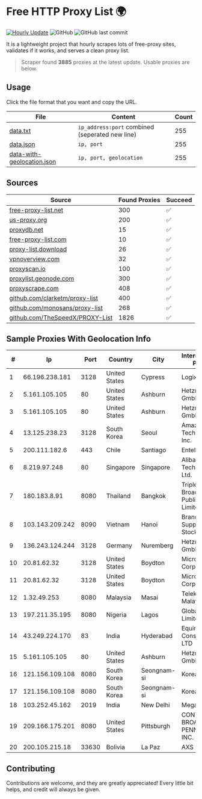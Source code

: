 
# Free HTTP Proxy List 🌍

[![Hourly Update](https://github.com/mertguvencli/http-proxy-list/actions/workflows/main.yml/badge.svg?branch=main)](https://github.com/mertguvencli/http-proxy-list/actions/workflows/main.yml)
![GitHub](https://img.shields.io/github/license/mertguvencli/http-proxy-list)
![GitHub last commit](https://img.shields.io/github/last-commit/mertguvencli/http-proxy-list)

It is a lightweight project that hourly scrapes lots of free-proxy sites, validates if it works, and serves a clean proxy list.


> Scraper found **3885** proxies at the latest update. Usable proxies are below.

## Usage

Click the file format that you want and copy the URL.


|File|Content|Count|
|----|-------|-----|
|[data.txt](https://raw.githubusercontent.com/mertguvencli/http-proxy-list/main/proxy-list/data.txt)|`ip_address:port` combined (seperated new line)|255|
|[data.json](https://raw.githubusercontent.com/mertguvencli/http-proxy-list/main/proxy-list/data.json)|`ip, port`|255|
|[data-with-geolocation.json](https://raw.githubusercontent.com/mertguvencli/http-proxy-list/main/proxy-list/data-with-geolocation.json)|`ip, port, geolocation`|255|

## Sources

|Source|Found Proxies|Succeed|
|------|-------------|-------|
|[free-proxy-list.net](https://free-proxy-list.net)|300|✅|
|[us-proxy.org](https://www.us-proxy.org)|200|✅|
|[proxydb.net](http://proxydb.net)|15|✅|
|[free-proxy-list.com](https://free-proxy-list.com/?page=&port=&type%5B%5D=http&type%5B%5D=https&up_time=0&search=Search)|10|✅|
|[proxy-list.download](https://www.proxy-list.download/HTTP)|26|✅|
|[vpnoverview.com](https://vpnoverview.com/privacy/anonymous-browsing/free-proxy-servers)|32|✅|
|[proxyscan.io](https://www.proxyscan.io)|100|✅|
|[proxylist.geonode.com](https://proxylist.geonode.com/api/proxy-list?limit=300&page=1&sort_by=lastChecked&sort_type=desc&protocols=http,https)|300|✅|
|[proxyscrape.com](https://api.proxyscrape.com/v2/?request=displayproxies&protocol=http&timeout=10000&country=all&ssl=all&anonymity=all)|408|✅|
|[github.com/clarketm/proxy-list](https://raw.githubusercontent.com/clarketm/proxy-list/master/proxy-list-raw.txt)|400|✅|
|[github.com/monosans/proxy-list](https://raw.githubusercontent.com/monosans/proxy-list/main/proxies/http.txt)|268|✅|
|[github.com/TheSpeedX/PROXY-List](https://raw.githubusercontent.com/TheSpeedX/PROXY-List/master/http.txt)|1826|✅|


## Sample Proxies With Geolocation Info

|#|Ip|Port|Country|City|Internet Service Provider|
|-|--|----|-------|----|-------------------------|
|1|66.196.238.181|3128|United States|Cypress|Logix|
|2|5.161.105.105|80|United States|Ashburn|Hetzner Online GmbH|
|3|5.161.105.105|80|United States|Ashburn|Hetzner Online GmbH|
|4|13.125.238.23|3128|South Korea|Seoul|Amazon Technologies Inc.|
|5|200.111.182.6|443|Chile|Santiago|Entel Chile S.A.|
|6|8.219.97.248|80|Singapore|Singapore|Alibaba (US) Technology Co., Ltd.|
|7|180.183.8.91|8080|Thailand|Bangkok|Triple T Broadband Public Company Limited|
|8|103.143.209.242|8090|Vietnam|Hanoi|Branch of N Support Joint Stock Company|
|9|136.243.124.244|3128|Germany|Nuremberg|Hetzner Online GmbH|
|10|20.81.62.32|3128|United States|Boydton|Microsoft Corporation|
|11|20.81.62.32|3128|United States|Boydton|Microsoft Corporation|
|12|1.32.49.253|8080|Malaysia|Masai|Telekom Malaysia Berhad|
|13|197.211.35.195|8080|Nigeria|Lagos|Globacom Limited|
|14|43.249.224.170|83|India|Hyderabad|Equinox Consulting PVT LTD|
|15|5.161.105.105|80|United States|Ashburn|Hetzner Online GmbH|
|16|121.156.109.108|8080|South Korea|Seongnam-si|Korea Telecom|
|17|121.156.109.108|8080|South Korea|Seongnam-si|Korea Telecom|
|18|103.252.45.162|2019|India|New Delhi|MegaHostZone|
|19|209.166.175.201|8080|United States|Pittsburgh|CONTINENTAL BROADBAND PENNSYLVANIA, INC.|
|20|200.105.215.18|33630|Bolivia|La Paz|AXS Bolivia S. A.|



## Contributing

Contributions are welcome, and they are greatly appreciated! Every
little bit helps, and credit will always be given.

